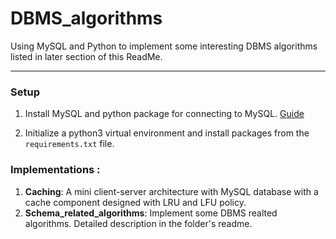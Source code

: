 # DBMS_algorithms

Using MySQL and Python to implement some interesting DBMS algorithms listed in later section of this ReadMe.

--------------------------------------------

### Setup
1. Install MySQL and python package for connecting to MySQL. <a href="https://www.guru99.com/python-mysql-example.html" target="_blank">Guide</a>

2. Initialize a python3 virtual environment and install packages from the `requirements.txt` file.

### Implementations : 
1. **Caching**: A mini client-server architecture with MySQL database with a cache component designed with LRU and LFU policy. 
2. **Schema_related_algorithms**: Implement some DBMS realted algorithms. Detailed description in the folder's readme.